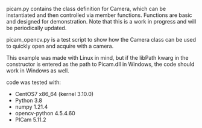 picam.py contains the class definition for Camera, which can be instantiated and then controlled via member functions. Functions are basic and designed for demonstration. Note that this is a work in progress and will be periodically updated.

picam_opencv.py is a test script to show how the Camera class can be used to quickly open and acquire with a camera.

This example was made with Linux in mind, but if the libPath kwarg in the constructor is entered as the path to Picam.dll in Windows, the code should work in Windows as well.

code was tested with:
- CentOS7 x86_64 (kernel 3.10.0)
- Python 3.8
- numpy 1.21.4
- opencv-python 4.5.4.60
- PICam 5.11.2
